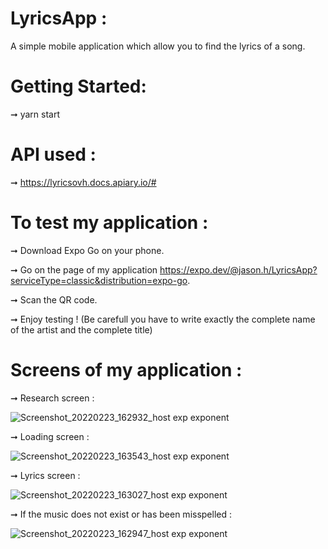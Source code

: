 # LyricsApp :
A simple mobile application which allow you to find the lyrics of a song.

# Getting Started:
➞ yarn start

# API used :
➞ https://lyricsovh.docs.apiary.io/#

# To test my application :

➞ Download Expo Go on your phone.

➞ Go on the page of my application https://expo.dev/@jason.h/LyricsApp?serviceType=classic&distribution=expo-go.

➞ Scan the QR code.

➞ Enjoy testing !
  (Be carefull you have to write exactly the complete name of the artist and the complete title)

# Screens of my application :

➞ Research screen :

![Screenshot_20220223_162932_host exp exponent](https://user-images.githubusercontent.com/91078780/155351534-8e641afd-08fb-4a33-84d7-7a70fd7ade2f.jpg)

➞ Loading screen :

![Screenshot_20220223_163543_host exp exponent](https://user-images.githubusercontent.com/91078780/155352460-60dccec2-e6eb-4f5f-89f6-0aed1c6caab3.jpg)

➞ Lyrics screen :

![Screenshot_20220223_163027_host exp exponent](https://user-images.githubusercontent.com/91078780/155351619-e61d5321-2561-4d92-ac2d-52e48ad9e2ed.jpg)

➞ If the music does not exist or has been misspelled :

![Screenshot_20220223_162947_host exp exponent](https://user-images.githubusercontent.com/91078780/155351637-198477ee-f491-4af8-b2ea-f8127d0379c2.jpg)

